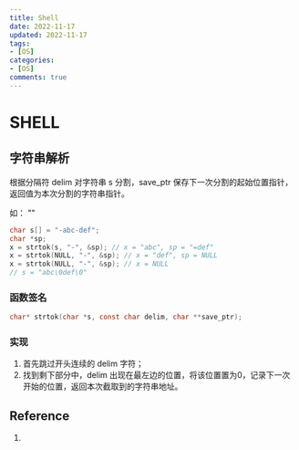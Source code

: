 ```yaml
---
title: Shell
date: 2022-11-17
updated: 2022-11-17
tags: 
- [OS]
categories: 
- [OS]
comments: true
---
```


# SHELL







## 字符串解析

根据分隔符 delim 对字符串 s 分割，save_ptr 保存下一次分割的起始位置指针，返回值为本次分割的字符串指针。

如： ""

```c
char s[] = "-abc-def";
char *sp;
x = strtok(s, "-", &sp); // x = "abc", sp = "=def"
x = strtok(NULL, "-", &sp); // x = "def", sp = NULL
x = strtok(NULL, "-", &sp); // x = NULL
// s = "abc\0def\0"
```

### 函数签名

```c
char* strtok(char *s, const char delim, char **save_ptr);
```

### 实现

1. 首先跳过开头连续的 delim 字符；
2. 找到剩下部分中，delim 出现在最左边的位置，将该位置置为0，记录下一次开始的位置，返回本次截取到的字符串地址。





















## Reference 

1. 
